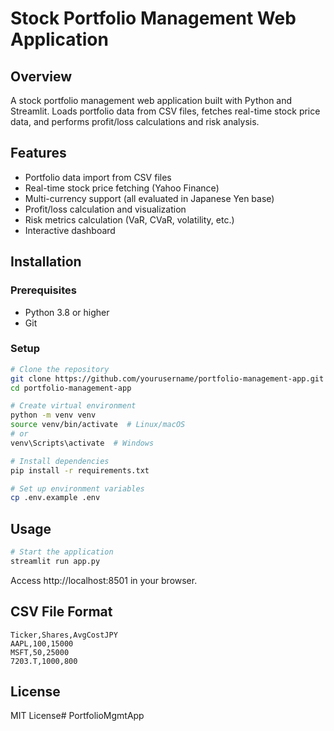 # Stock Portfolio Management Web Application

## Overview
A stock portfolio management web application built with Python and Streamlit.
Loads portfolio data from CSV files, fetches real-time stock price data,
and performs profit/loss calculations and risk analysis.

## Features
- Portfolio data import from CSV files
- Real-time stock price fetching (Yahoo Finance)
- Multi-currency support (all evaluated in Japanese Yen base)
- Profit/loss calculation and visualization
- Risk metrics calculation (VaR, CVaR, volatility, etc.)
- Interactive dashboard

## Installation

### Prerequisites
- Python 3.8 or higher
- Git

### Setup
```bash
# Clone the repository
git clone https://github.com/yourusername/portfolio-management-app.git
cd portfolio-management-app

# Create virtual environment
python -m venv venv
source venv/bin/activate  # Linux/macOS
# or
venv\Scripts\activate  # Windows

# Install dependencies
pip install -r requirements.txt

# Set up environment variables
cp .env.example .env
```

## Usage
```bash
# Start the application
streamlit run app.py
```

Access http://localhost:8501 in your browser.

## CSV File Format
```csv
Ticker,Shares,AvgCostJPY
AAPL,100,15000
MSFT,50,25000
7203.T,1000,800
```

## License
MIT License# PortfolioMgmtApp
